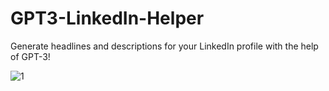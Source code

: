 # GPT3-LinkedIn-Helper
Generate headlines and descriptions for your LinkedIn profile with the help of GPT-3! 

![1](https://user-images.githubusercontent.com/50396375/111108098-26e75380-857e-11eb-820f-a3b5f62a04e9.JPG)

